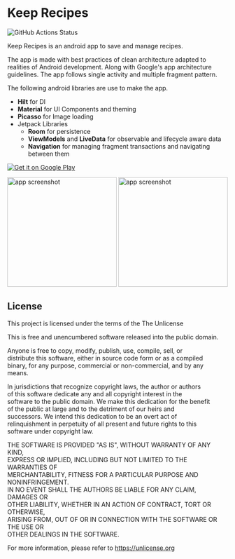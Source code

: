 # Keep Recipes

![GitHub Actions Status](https://github.com/bwakessa/Keep-Recipe/actions/workflows/android.yml/badge.svg)

Keep Recipes is an android app to save and manage recipes.

The app is made with best practices of clean architecture adapted to realities of Android development. Along with Google's app architecture guidelines. The app follows single activity and multiple fragment pattern.

The following android libraries are use to make the app.

- **Hilt** for DI
- **Material** for UI Components and theming
- **Picasso** for Image loading
- Jetpack Libraries
    - **Room** for persistence
    - **ViewModels** and **LiveData** for observable and lifecycle aware data
    - **Navigation** for managing fragment transactions and navigating between them


<a href='https://play.google.com/store/apps/details?id=com.keeprecipes.android&pcampaignid=pcampaignidMKT-Other-global-all-co-prtnr-py-PartBadge-Mar2515-1'><img alt='Get it on Google Play' src='https://play.google.com/intl/en_us/badges/static/images/badges/en_badge_web_generic.png'/></a>

<img src="https://github.com/bwakessa/Keep-Recipe/blob/main/docs/home.jpg?raw=true" alt="app screenshot" width="250" />  
<img src="https://github.com/bwakessa/Keep-Recipe/blob/main/docs/recipe_detail.jpg?raw=true" alt="app screenshot" width="250" />  

## License
This project is licensed under the terms of the The Unlicense

This is free and unencumbered software released into the public domain.

Anyone is free to copy, modify, publish, use, compile, sell, or  
distribute this software, either in source code form or as a compiled  
binary, for any purpose, commercial or non-commercial, and by any  
means.

In jurisdictions that recognize copyright laws, the author or authors  
of this software dedicate any and all copyright interest in the  
software to the public domain. We make this dedication for the benefit  
of the public at large and to the detriment of our heirs and  
successors. We intend this dedication to be an overt act of  
relinquishment in perpetuity of all present and future rights to this  
software under copyright law.

THE SOFTWARE IS PROVIDED "AS IS", WITHOUT WARRANTY OF ANY KIND,  
EXPRESS OR IMPLIED, INCLUDING BUT NOT LIMITED TO THE WARRANTIES OF  
MERCHANTABILITY, FITNESS FOR A PARTICULAR PURPOSE AND NONINFRINGEMENT.  
IN NO EVENT SHALL THE AUTHORS BE LIABLE FOR ANY CLAIM, DAMAGES OR  
OTHER LIABILITY, WHETHER IN AN ACTION OF CONTRACT, TORT OR OTHERWISE,  
ARISING FROM, OUT OF OR IN CONNECTION WITH THE SOFTWARE OR THE USE OR  
OTHER DEALINGS IN THE SOFTWARE.

For more information, please refer to <https://unlicense.org>